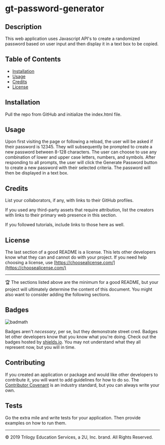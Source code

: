 # gt-password-generator

## Description 

This web application uses Javascript API's to create a randomized password based on user input and then display it in a text box to be copied. 


## Table of Contents 



* [Installation](#installation)
* [Usage](#usage)
* [Credits](#credits)
* [License](#license)


## Installation

Pull the repo from GitHub and initialize the index.html file.


## Usage 

Upon first visiting the page or following a reload, the user will be asked if their password is 12345. They will subsequently be prompted to create a new password between 8-128 characters. The user can choose to use any combination of lower and upper case letters, numbers, and symbols. After responding to all prompts, the user will click the Generate Password button to create a new password with their selected criteria. The password will then be displayed in a text box.  


## Credits

List your collaborators, if any, with links to their GitHub profiles.

If you used any third-party assets that require attribution, list the creators with links to their primary web presence in this section.

If you followed tutorials, include links to those here as well.



## License

The last section of a good README is a license. This lets other developers know what they can and cannot do with your project. If you need help choosing a license, use [https://choosealicense.com/](https://choosealicense.com/)


---

🏆 The sections listed above are the minimum for a good README, but your project will ultimately determine the content of this document. You might also want to consider adding the following sections.

## Badges

![badmath](https://img.shields.io/github/languages/top/nielsenjared/badmath)

Badges aren't _necessary_, per se, but they demonstrate street cred. Badges let other developers know that you know what you're doing. Check out the badges hosted by [shields.io](https://shields.io/). You may not understand what they all represent now, but you will in time.


## Contributing

If you created an application or package and would like other developers to contribute it, you will want to add guidelines for how to do so. The [Contributor Covenant](https://www.contributor-covenant.org/) is an industry standard, but you can always write your own.

## Tests

Go the extra mile and write tests for your application. Then provide examples on how to run them.


---
© 2019 Trilogy Education Services, a 2U, Inc. brand. All Rights Reserved.

